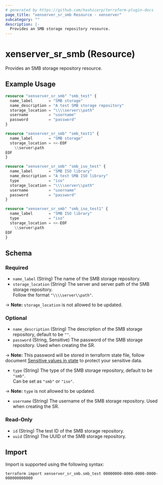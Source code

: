 ```yaml
---
# generated by https://github.com/hashicorp/terraform-plugin-docs
page_title: "xenserver_sr_smb Resource - xenserver"
subcategory: ""
description: |-
  Provides an SMB storage repository resource.
---
```


# xenserver_sr_smb (Resource)

Provides an SMB storage repository resource.

## Example Usage

```terraform
resource "xenserver_sr_smb" "smb_test" {
  name_label       = "SMB storage"
  name_description = "A test SMB storage repository"
  storage_location = "\\\\server\\path"
  username         = "username"
  password         = "password"
}

resource "xenserver_sr_smb" "smb_test1" {
  name_label       = "SMB storage"
  storage_location = <<-EOF
    \\server\path
EOF
}

resource "xenserver_sr_smb" "smb_iso_test" {
  name_label       = "SMB ISO library"
  name_description = "A test SMB ISO library"
  type             = "iso"
  storage_location = "\\\\server\\path"
  username         = "username"
  password         = "password"
}

resource "xenserver_sr_smb" "smb_iso_test1" {
  name_label       = "SMB ISO library"
  type             = "iso"
  storage_location = <<-EOF
    \\server\path
EOF
}
```

<!-- schema generated by tfplugindocs -->
## Schema

### Required

- `name_label` (String) The name of the SMB storage repository.
- `storage_location` (String) The server and server path of the SMB storage repository.<br />Follow the format `"\\\\server\\path"`.

-> **Note:** `storage_location` is not allowed to be updated.

### Optional

- `name_description` (String) The description of the SMB storage repository, default to be `""`.
- `password` (String, Sensitive) The password of the SMB storage repository. Used when creating the SR.

-> **Note:** This password will be stored in terraform state file, follow document [Sensitive values in state](https://developer.hashicorp.com/terraform/tutorials/configuration-language/sensitive-variables#sensitive-values-in-state) to protect your sensitive data.
- `type` (String) The type of the SMB storage repository, default to be `"smb"`.<br />Can be set as `"smb"` or `"iso"`.

-> **Note:** `type` is not allowed to be updated.
- `username` (String) The username of the SMB storage repository. Used when creating the SR.

### Read-Only

- `id` (String) The test ID of the SMB storage repository.
- `uuid` (String) The UUID of the SMB storage repository.

## Import

Import is supported using the following syntax:

```shell
terraform import xenserver_sr_smb.smb_test 00000000-0000-0000-0000-000000000000
```
